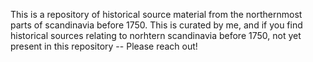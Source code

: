 This is a repository of historical source material from the northernmost parts of scandinavia before 1750. This is curated by me, and if you find historical sources relating to norhtern scandinavia before 1750, not yet present in this repository -- Please reach out! 
